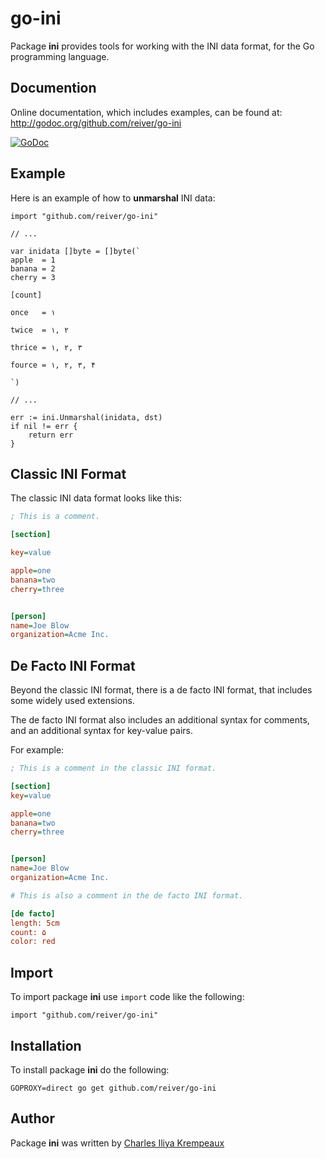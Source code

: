 # go-ini

Package **ini** provides tools for working with the INI data format, for the Go programming language.

## Documention

Online documentation, which includes examples, can be found at: http://godoc.org/github.com/reiver/go-ini

[![GoDoc](https://godoc.org/github.com/reiver/go-ini?status.svg)](https://godoc.org/github.com/reiver/go-ini)

## Example

Here is an example of how to **unmarshal** INI data:

```golang
import "github.com/reiver/go-ini"

// ...

var inidata []byte = []byte(`
apple  = 1
banana = 2
cherry = 3

[count]

once   = ۱

twice  = ۱, ۲

thrice = ۱, ۲, ۳

fource = ۱, ۲, ۳, ۴

`)

// ...

err := ini.Unmarshal(inidata, dst)
if nil != err {
	return err
}
```

## Classic INI Format

The classic INI data format looks like this:
```ini
; This is a comment.

[section]

key=value

apple=one
banana=two
cherry=three


[person]
name=Joe Blow
organization=Acme Inc.

```

## De Facto INI Format

Beyond the classic INI format, there is a de facto INI format, that includes some widely used extensions.

The de facto INI format also includes an additional syntax for comments, and an additional syntax for key-value pairs.

For example:
```ini
; This is a comment in the classic INI format.

[section]
key=value

apple=one
banana=two
cherry=three


[person]
name=Joe Blow
organization=Acme Inc.

# This is also a comment in the de facto INI format.

[de facto]
length: 5cm
count: ۵
color: red
```

## Import

To import package **ini** use `import` code like the following:
```
import "github.com/reiver/go-ini"
```

## Installation

To install package **ini** do the following:
```
GOPROXY=direct go get github.com/reiver/go-ini
```

## Author

Package **ini** was written by [Charles Iliya Krempeaux](http://reiver.link)
